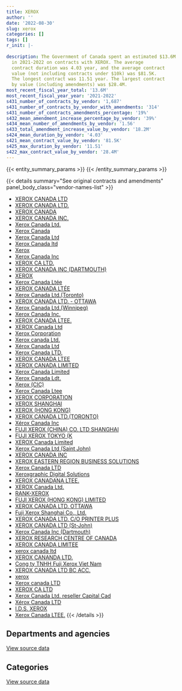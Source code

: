 ```yaml
---
title: XEROX
author: ''
date: '2022-08-30'
slug: xerox
categories: []
tags: []
r_init: |-
  
description: The Government of Canada spent an estimated $13.6M
  in 2021-2022 on contracts with XEROX. The average
  contract duration was 4.03 year, and the average contract
  value (not including contracts under $10k) was $81.5K.
  The longest contract was 11.51 year. The largest contract
  by value (including amendments) was $28.4M.
most_recent_fiscal_year_total: '13.6M'
most_recent_fiscal_year_year: '2021-2022'
s431_number_of_contracts_by_vendor: '1,687'
s431_number_of_contracts_by_vendor_with_amendments: '314'
s431_number_of_contracts_amendments_percentage: '19%'
s432_mean_amendment_increase_percentage_by_vendor: '39%'
s434_mean_number_of_amendments_by_vendor: '1.56'
s433_total_amendment_increase_value_by_vendor: '18.2M'
s424_mean_duration_by_vendor: '4.03'
s421_mean_contract_value_by_vendor: '81.5K'
s425_max_duration_by_vendor: '11.51'
s422_max_contract_value_by_vendor: '28.4M'
---
```


<script src="/rmarkdown-libs/htmlwidgets/htmlwidgets.js"></script>
<link href="/rmarkdown-libs/datatables-css/datatables-crosstalk.css" rel="stylesheet" />
<script src="/rmarkdown-libs/datatables-binding/datatables.js"></script>
<script src="/rmarkdown-libs/jquery/jquery-3.6.0.min.js"></script>
<link href="/rmarkdown-libs/dt-core-bootstrap/css/dataTables.bootstrap.min.css" rel="stylesheet" />
<link href="/rmarkdown-libs/dt-core-bootstrap/css/dataTables.bootstrap.extra.css" rel="stylesheet" />
<script src="/rmarkdown-libs/dt-core-bootstrap/js/jquery.dataTables.min.js"></script>
<script src="/rmarkdown-libs/dt-core-bootstrap/js/dataTables.bootstrap.min.js"></script>
<link href="/rmarkdown-libs/crosstalk/css/crosstalk.min.css" rel="stylesheet" />
<script src="/rmarkdown-libs/crosstalk/js/crosstalk.min.js"></script>
<script src="/rmarkdown-libs/htmlwidgets/htmlwidgets.js"></script>
<link href="/rmarkdown-libs/datatables-css/datatables-crosstalk.css" rel="stylesheet" />
<script src="/rmarkdown-libs/datatables-binding/datatables.js"></script>
<script src="/rmarkdown-libs/jquery/jquery-3.6.0.min.js"></script>
<link href="/rmarkdown-libs/dt-core-bootstrap/css/dataTables.bootstrap.min.css" rel="stylesheet" />
<link href="/rmarkdown-libs/dt-core-bootstrap/css/dataTables.bootstrap.extra.css" rel="stylesheet" />
<script src="/rmarkdown-libs/dt-core-bootstrap/js/jquery.dataTables.min.js"></script>
<script src="/rmarkdown-libs/dt-core-bootstrap/js/dataTables.bootstrap.min.js"></script>
<link href="/rmarkdown-libs/crosstalk/css/crosstalk.min.css" rel="stylesheet" />
<script src="/rmarkdown-libs/crosstalk/js/crosstalk.min.js"></script>

{{< entity_summary_params >}}
{{< /entity_summary_params >}}

{{< details summary="See original contracts and amendments" panel_body_class="vendor-names-list" >}}
- [XEROX CANADA LTD](https://search.open.canada.ca/en/ct/?sort=contract_value_f%20desc&page=1&search_text=%22XEROX%20CANADA%20LTD%22)
- [XEROX CANADA LTD.](https://search.open.canada.ca/en/ct/?sort=contract_value_f%20desc&page=1&search_text=%22XEROX%20CANADA%20LTD.%22)
- [XEROX CANADA](https://search.open.canada.ca/en/ct/?sort=contract_value_f%20desc&page=1&search_text=%22XEROX%20CANADA%22)
- [XEROX CANADA INC.](https://search.open.canada.ca/en/ct/?sort=contract_value_f%20desc&page=1&search_text=%22XEROX%20CANADA%20INC.%22)
- [Xerox Canada Ltd.](https://search.open.canada.ca/en/ct/?sort=contract_value_f%20desc&page=1&search_text=%22Xerox%20Canada%20Ltd.%22)
- [Xerox Canada](https://search.open.canada.ca/en/ct/?sort=contract_value_f%20desc&page=1&search_text=%22Xerox%20Canada%22)
- [Xerox Canada Ltd](https://search.open.canada.ca/en/ct/?sort=contract_value_f%20desc&page=1&search_text=%22Xerox%20Canada%20Ltd%22)
- [Xerox Canada ltd](https://search.open.canada.ca/en/ct/?sort=contract_value_f%20desc&page=1&search_text=%22Xerox%20Canada%20ltd%22)
- [Xerox](https://search.open.canada.ca/en/ct/?sort=contract_value_f%20desc&page=1&search_text=%22Xerox%22)
- [Xerox Canada Inc](https://search.open.canada.ca/en/ct/?sort=contract_value_f%20desc&page=1&search_text=%22Xerox%20Canada%20Inc%22)
- [XEROX CA LTD.](https://search.open.canada.ca/en/ct/?sort=contract_value_f%20desc&page=1&search_text=%22XEROX%20CA%20LTD.%22)
- [XEROX CANADA INC (DARTMOUTH)](https://search.open.canada.ca/en/ct/?sort=contract_value_f%20desc&page=1&search_text=%22XEROX%20CANADA%20INC%20%28DARTMOUTH%29%22)
- [XEROX](https://search.open.canada.ca/en/ct/?sort=contract_value_f%20desc&page=1&search_text=%22XEROX%22)
- [Xerox Canada Ltée](https://search.open.canada.ca/en/ct/?sort=contract_value_f%20desc&page=1&search_text=%22Xerox%20Canada%20Lt%c3%a9e%22)
- [XEROX CANADA LTÉE](https://search.open.canada.ca/en/ct/?sort=contract_value_f%20desc&page=1&search_text=%22XEROX%20CANADA%20LT%c3%89E%22)
- [Xerox Canada Ltd.(Toronto)](https://search.open.canada.ca/en/ct/?sort=contract_value_f%20desc&page=1&search_text=%22Xerox%20Canada%20Ltd.%28Toronto%29%22)
- [XEROX CANADA LTD. - OTTAWA](https://search.open.canada.ca/en/ct/?sort=contract_value_f%20desc&page=1&search_text=%22XEROX%20CANADA%20LTD.%20-%20OTTAWA%22)
- [Xerox Canada Ltd.(Winnipeg)](https://search.open.canada.ca/en/ct/?sort=contract_value_f%20desc&page=1&search_text=%22Xerox%20Canada%20Ltd.%28Winnipeg%29%22)
- [Xerox Canada Inc.](https://search.open.canada.ca/en/ct/?sort=contract_value_f%20desc&page=1&search_text=%22Xerox%20Canada%20Inc.%22)
- [XEROX CANADA LTEE.](https://search.open.canada.ca/en/ct/?sort=contract_value_f%20desc&page=1&search_text=%22XEROX%20CANADA%20LTEE.%22)
- [XEROX Canada Ltd](https://search.open.canada.ca/en/ct/?sort=contract_value_f%20desc&page=1&search_text=%22XEROX%20Canada%20Ltd%22)
- [Xerox Corporation](https://search.open.canada.ca/en/ct/?sort=contract_value_f%20desc&page=1&search_text=%22Xerox%20Corporation%22)
- [Xerox canada Ltd.](https://search.open.canada.ca/en/ct/?sort=contract_value_f%20desc&page=1&search_text=%22Xerox%20canada%20Ltd.%22)
- [Xérox Canada Ltd](https://search.open.canada.ca/en/ct/?sort=contract_value_f%20desc&page=1&search_text=%22X%c3%a9rox%20Canada%20Ltd%22)
- [Xerox Canada LTD.](https://search.open.canada.ca/en/ct/?sort=contract_value_f%20desc&page=1&search_text=%22Xerox%20Canada%20LTD.%22)
- [XEROX CANADA LTEE](https://search.open.canada.ca/en/ct/?sort=contract_value_f%20desc&page=1&search_text=%22XEROX%20CANADA%20LTEE%22)
- [XEROX CANADA LIMITED](https://search.open.canada.ca/en/ct/?sort=contract_value_f%20desc&page=1&search_text=%22XEROX%20CANADA%20LIMITED%22)
- [Xerox Canada Limited](https://search.open.canada.ca/en/ct/?sort=contract_value_f%20desc&page=1&search_text=%22Xerox%20Canada%20Limited%22)
- [Xerox Canada Ldt.](https://search.open.canada.ca/en/ct/?sort=contract_value_f%20desc&page=1&search_text=%22Xerox%20Canada%20Ldt.%22)
- [Xerox (CIC)](https://search.open.canada.ca/en/ct/?sort=contract_value_f%20desc&page=1&search_text=%22Xerox%20%28CIC%29%22)
- [Xerox Canada Ltee](https://search.open.canada.ca/en/ct/?sort=contract_value_f%20desc&page=1&search_text=%22Xerox%20Canada%20Ltee%22)
- [XEROX CORPORATION](https://search.open.canada.ca/en/ct/?sort=contract_value_f%20desc&page=1&search_text=%22XEROX%20CORPORATION%22)
- [XEROX SHANGHAI](https://search.open.canada.ca/en/ct/?sort=contract_value_f%20desc&page=1&search_text=%22XEROX%20SHANGHAI%22)
- [XEROX (HONG KONG)](https://search.open.canada.ca/en/ct/?sort=contract_value_f%20desc&page=1&search_text=%22XEROX%20%28HONG%20KONG%29%22)
- [XEROX CANADA LTD.(TORONTO)](https://search.open.canada.ca/en/ct/?sort=contract_value_f%20desc&page=1&search_text=%22XEROX%20CANADA%20LTD.%28TORONTO%29%22)
- [Xérox Canada Inc](https://search.open.canada.ca/en/ct/?sort=contract_value_f%20desc&page=1&search_text=%22X%c3%a9rox%20Canada%20Inc%22)
- [FUJI XEROX (CHINA) CO. LTD SHANGHAI](https://search.open.canada.ca/en/ct/?sort=contract_value_f%20desc&page=1&search_text=%22FUJI%20XEROX%20%28CHINA%29%20CO.%20LTD%20SHANGHAI%22)
- [FUJI XEROX TOKYO (K](https://search.open.canada.ca/en/ct/?sort=contract_value_f%20desc&page=1&search_text=%22FUJI%20XEROX%20TOKYO%20%28K%22)
- [XEROX Canada Limited](https://search.open.canada.ca/en/ct/?sort=contract_value_f%20desc&page=1&search_text=%22XEROX%20Canada%20Limited%22)
- [Xerox Canada Ltd (Saint John)](https://search.open.canada.ca/en/ct/?sort=contract_value_f%20desc&page=1&search_text=%22Xerox%20Canada%20Ltd%20%28Saint%20John%29%22)
- [XEROX CANADA INC](https://search.open.canada.ca/en/ct/?sort=contract_value_f%20desc&page=1&search_text=%22XEROX%20CANADA%20INC%22)
- [XEROX EASTERN REGION BUSINESS SOLUTIONS](https://search.open.canada.ca/en/ct/?sort=contract_value_f%20desc&page=1&search_text=%22XEROX%20EASTERN%20REGION%20BUSINESS%20SOLUTIONS%22)
- [Xerox Canada LTD](https://search.open.canada.ca/en/ct/?sort=contract_value_f%20desc&page=1&search_text=%22Xerox%20Canada%20LTD%22)
- [Xeroxgraphic Digital Solutions](https://search.open.canada.ca/en/ct/?sort=contract_value_f%20desc&page=1&search_text=%22Xeroxgraphic%20Digital%20Solutions%22)
- [XEROX CANADANA LTEE.](https://search.open.canada.ca/en/ct/?sort=contract_value_f%20desc&page=1&search_text=%22XEROX%20CANADANA%20LTEE.%22)
- [XEROX Canada Ltd.](https://search.open.canada.ca/en/ct/?sort=contract_value_f%20desc&page=1&search_text=%22XEROX%20Canada%20Ltd.%22)
- [RANK-XEROX](https://search.open.canada.ca/en/ct/?sort=contract_value_f%20desc&page=1&search_text=%22RANK-XEROX%22)
- [FUJI XEROX (HONG KONG) LIMITED](https://search.open.canada.ca/en/ct/?sort=contract_value_f%20desc&page=1&search_text=%22FUJI%20XEROX%20%28HONG%20KONG%29%20LIMITED%22)
- [XEROX CANADA LTD. OTTAWA](https://search.open.canada.ca/en/ct/?sort=contract_value_f%20desc&page=1&search_text=%22XEROX%20CANADA%20LTD.%20%20OTTAWA%22)
- [Fuji Xerox Shanghai Co., Ltd.](https://search.open.canada.ca/en/ct/?sort=contract_value_f%20desc&page=1&search_text=%22Fuji%20Xerox%20Shanghai%20Co.%2c%20Ltd.%22)
- [XEROX CANADA LTD. C/O PRINTER PLUS](https://search.open.canada.ca/en/ct/?sort=contract_value_f%20desc&page=1&search_text=%22XEROX%20CANADA%20LTD.%20C%2fO%20PRINTER%20PLUS%22)
- [XEROX CANADA LTD (St-John)](https://search.open.canada.ca/en/ct/?sort=contract_value_f%20desc&page=1&search_text=%22XEROX%20CANADA%20LTD%20%28St-John%29%22)
- [Xerox Canada Inc (Dartmouth)](https://search.open.canada.ca/en/ct/?sort=contract_value_f%20desc&page=1&search_text=%22Xerox%20Canada%20Inc%20%28Dartmouth%29%22)
- [XEROX RESEARCH CENTRE OF CANADA](https://search.open.canada.ca/en/ct/?sort=contract_value_f%20desc&page=1&search_text=%22XEROX%20RESEARCH%20CENTRE%20OF%20CANADA%22)
- [XEROX CANADA LIMITEE](https://search.open.canada.ca/en/ct/?sort=contract_value_f%20desc&page=1&search_text=%22XEROX%20CANADA%20LIMITEE%22)
- [xerox canada ltd](https://search.open.canada.ca/en/ct/?sort=contract_value_f%20desc&page=1&search_text=%22xerox%20canada%20ltd%22)
- [XEROX CANANDA LTD.](https://search.open.canada.ca/en/ct/?sort=contract_value_f%20desc&page=1&search_text=%22XEROX%20CANANDA%20LTD.%22)
- [Cong ty TNHH Fuji Xerox Viet Nam](https://search.open.canada.ca/en/ct/?sort=contract_value_f%20desc&page=1&search_text=%22Cong%20ty%20TNHH%20Fuji%20Xerox%20Viet%20Nam%22)
- [XEROX CANADA LTD BC ACC.](https://search.open.canada.ca/en/ct/?sort=contract_value_f%20desc&page=1&search_text=%22XEROX%20CANADA%20LTD%20BC%20ACC.%22)
- [xerox](https://search.open.canada.ca/en/ct/?sort=contract_value_f%20desc&page=1&search_text=%22xerox%22)
- [Xerox canada LTD](https://search.open.canada.ca/en/ct/?sort=contract_value_f%20desc&page=1&search_text=%22Xerox%20canada%20LTD%22)
- [XEROX CA LTD](https://search.open.canada.ca/en/ct/?sort=contract_value_f%20desc&page=1&search_text=%22XEROX%20CA%20LTD%22)
- [Xerox Canada Ltd. reseller Capital Cad](https://search.open.canada.ca/en/ct/?sort=contract_value_f%20desc&page=1&search_text=%22Xerox%20Canada%20Ltd.%20reseller%20Capital%20Cad%22)
- [Xérox Canada LTD](https://search.open.canada.ca/en/ct/?sort=contract_value_f%20desc&page=1&search_text=%22X%c3%a9rox%20Canada%20LTD%22)
- [I.D.S. XEROX](https://search.open.canada.ca/en/ct/?sort=contract_value_f%20desc&page=1&search_text=%22I.D.S.%20XEROX%22)
- [Xerox Canada LTEE.](https://search.open.canada.ca/en/ct/?sort=contract_value_f%20desc&page=1&search_text=%22Xerox%20Canada%20LTEE.%22)
{{< /details >}}

## Departments and agencies

<div id="htmlwidget-1" style="width:100%;height:auto;" class="datatables html-widget"></div>
<script type="application/json" data-for="htmlwidget-1">{"x":{"style":"bootstrap","filter":"none","vertical":false,"data":[["<a href=\"/departments/aafc-aac/\">Agriculture and Agri-Food Canada<\/a>","<a href=\"/departments/aandc-aadnc/\">Crown-Indigenous Relations and Northern Affairs Canada<\/a>","<a href=\"/departments/acoa-apeca/\">Atlantic Canada Opportunities Agency<\/a>","<a href=\"/departments/atssc-scdata/\">Administrative Tribunals Support Service of Canada<\/a>","<a href=\"/departments/cannor/\">Canadian Northern Economic Development Agency<\/a>","<a href=\"/departments/cbsa-asfc/\">Canada Border Services Agency<\/a>","<a href=\"/departments/ced-dec/\">Canada Economic Development for Quebec Regions<\/a>","<a href=\"/departments/cer-rec/\">Canada Energy Regulator<\/a>","<a href=\"/departments/cfia-acia/\">Canadian Food Inspection Agency<\/a>","<a href=\"/departments/cgc-ccg/\">Canadian Grain Commission<\/a>","<a href=\"/departments/chrc-ccdp/\">Canadian Human Rights Commission<\/a>","<a href=\"/departments/cic/\">Immigration, Refugees and Citizenship Canada<\/a>","<a href=\"/departments/cics-scic/\">Canadian Intergovernmental Conference Secretariat<\/a>","<a href=\"/departments/cra-arc/\">Canada Revenue Agency<\/a>","<a href=\"/departments/csc-scc/\">Correctional Service of Canada<\/a>","<a href=\"/departments/csps-efpc/\">Canada School of Public Service<\/a>","<a href=\"/departments/dfatd-maecd/\">Global Affairs Canada<\/a>","<a href=\"/departments/dfo-mpo/\">Fisheries and Oceans Canada<\/a>","<a href=\"/departments/dnd-mdn/\">National Defence<\/a>","<a href=\"/departments/ec/\">Environment and Climate Change Canada<\/a>","<a href=\"/departments/esdc-edsc/\">Employment and Social Development Canada<\/a>","<a href=\"/departments/fintrac-canafe/\">Financial Transactions and Reports Analysis Centre of Canada<\/a>","<a href=\"/departments/hc-sc/\">Health Canada<\/a>","<a href=\"/departments/iaac-aeic/\">Impact Assessment Agency of Canada<\/a>","<a href=\"/departments/ic/\">Innovation, Science and Economic Development Canada<\/a>","<a href=\"/departments/infc/\">Infrastructure Canada<\/a>","<a href=\"/departments/irb-cisr/\">Immigration and Refugee Board of Canada<\/a>","<a href=\"/departments/isc-sac/\">Indigenous Services Canada<\/a>","<a href=\"/departments/jus/\">Department of Justice Canada<\/a>","<a href=\"/departments/mpcc-cppm/\">Military Police Complaints Commission of Canada<\/a>","<a href=\"/departments/nfb-onf/\">National Film Board<\/a>","<a href=\"/departments/nrc-cnrc/\">National Research Council Canada<\/a>","<a href=\"/departments/nrcan-rncan/\">Natural Resources Canada<\/a>","<a href=\"/departments/pbc-clcc/\">Parole Board of Canada<\/a>","<a href=\"/departments/pc/\">Parks Canada<\/a>","<a href=\"/departments/pco-bcp/\">Privy Council Office<\/a>","<a href=\"/departments/phac-aspc/\">Public Health Agency of Canada<\/a>","<a href=\"/departments/ppsc-sppc/\">Public Prosecution Service of Canada<\/a>","<a href=\"/departments/pptc/\">Passport Canada<\/a>","<a href=\"/departments/ps-sp/\">Public Safety Canada<\/a>","<a href=\"/departments/pwgsc-tpsgc/\">Public Services and Procurement Canada<\/a>","<a href=\"/departments/rcmp-grc/\">Royal Canadian Mounted Police<\/a>","<a href=\"/departments/ssc-spc/\">Shared Services Canada<\/a>","<a href=\"/departments/swc-cfc/\">Status of Women Canada<\/a>","<a href=\"/departments/tc/\">Transport Canada<\/a>","<a href=\"/departments/vac-acc/\">Veterans Affairs Canada<\/a>","<a href=\"/departments/wage/\">Department for Women and Gender Equality<\/a>","<a href=\"/departments/wd-deo/\">Western Economic Diversification Canada<\/a>"],[556212.73,107820.2,1674.29,83616.88,17668.58,114496.16,2117.78,104588.79,601409.02,44186.87,49146.27,190723.38,25236.3,64228.86,1635896.31,30319.7,4.24,336384.76,930486.1,129988.91,4117575.27,22124.49,600003.9,56980.07,1065327.7,14094.56,48037.5,11744.94,103317.15,5886.38,null,192974.86,33003.5,58600.2,310430.22,199118.49,36126.75,143973.49,206782.03,69881.27,122913.3,661790.63,3455692.47,11286.71,1340843.5,22409.5,14382.39,4618.39],[557736.6,61433.65,3366.97,41508.34,7797.46,105903.69,13107.15,105186.1,595396.09,64244.66,49280.92,182487.15,19788.66,80154.52,1606599.77,19615.83,11848.77,318412.97,1291405.08,73681.2,4077007.54,26831.18,655761.59,17996.39,1145162.4,14133.18,81388.59,169829.95,121859.1,5902.51,7433.45,401168.28,31675.55,80650.22,321120.88,199664.02,50844.04,144367.94,88944.6,13747.14,226243.99,974560.19,3027200.17,12371.45,1477019.18,25774.57,17664.27,86754.49],[556212.73,56014.56,3357.77,41394.93,13886.71,120589.94,null,105909.82,626801.53,68584.03,49146.27,86583.16,4590.01,44838.58,1556735.52,8561.9,27811.92,114997.4,1557617.55,48600.18,4066559.72,26757.87,666177.57,13744.66,1145299.47,11760.93,149870.82,117316.36,127037.02,5886.38,10200.04,254027.93,29075.17,36731.52,278948.24,199118.49,49691.19,143973.49,null,null,254951.93,1087772.99,1898355.33,12337.64,1184224.89,25704.14,17616.01,4618.39],[556212.73,51707.61,3357.77,null,17496.55,138181.12,null,32877.42,646948.49,68584.03,49146.27,null,4590.01,31861.3,710900.19,null,4.24,14828.29,1433829.07,19703.23,2547414.17,26757.87,549097.37,8152.16,1200420.15,2501.5,230613.81,100427.27,143329.43,2806.11,10200.04,195137.58,23107.65,32636.64,277711.52,199118.49,38970.67,27802.26,null,null,219442.05,1150506.57,1892524.84,12337.64,854599.58,21844.76,17616.01,4618.39]],"container":"<table class=\"table table-striped table-hover row-border order-column display\">\n  <thead>\n    <tr>\n      <th>Department<\/th>\n      <th>2018-2019<\/th>\n      <th>2019-2020<\/th>\n      <th>2020-2021<\/th>\n      <th>2021-2022<\/th>\n    <\/tr>\n  <\/thead>\n<\/table>","options":{"order":[[4,"desc"]],"pageLength":10,"autoWidth":true,"columnDefs":[{"targets":1,"render":"function(data, type, row, meta) {\n    return type !== 'display' ? data : DTWidget.formatCurrency(data, \"$\", 2, 3, \",\", \".\", true, null);\n  }"},{"targets":2,"render":"function(data, type, row, meta) {\n    return type !== 'display' ? data : DTWidget.formatCurrency(data, \"$\", 2, 3, \",\", \".\", true, null);\n  }"},{"targets":3,"render":"function(data, type, row, meta) {\n    return type !== 'display' ? data : DTWidget.formatCurrency(data, \"$\", 2, 3, \",\", \".\", true, null);\n  }"},{"targets":4,"render":"function(data, type, row, meta) {\n    return type !== 'display' ? data : DTWidget.formatCurrency(data, \"$\", 2, 3, \",\", \".\", true, null);\n  }"},{"width":"16%","targets":[1,2,3,4]},{"className":"dt-right","targets":[1,2,3,4]}],"orderClasses":false}},"evals":["options.columnDefs.0.render","options.columnDefs.1.render","options.columnDefs.2.render","options.columnDefs.3.render"],"jsHooks":[]}</script>
<p class="text-right">
<a href="https://github.com/GoC-Spending/contracts-data/tree/main/data/out/vendors/xerox/summary_by_fiscal_year_by_department.csv" class="source-data-link btn btn-link">View source data</a>
</p>

## Categories

<div id="htmlwidget-2" style="width:100%;height:auto;" class="datatables html-widget"></div>
<script type="application/json" data-for="htmlwidget-2">{"x":{"style":"bootstrap","filter":"none","vertical":false,"data":[["<a href=\"/categories/other/\">(Other)<\/a>","<a href=\"/categories/facilities_and_construction/\">Facilities and construction<\/a>","<a href=\"/categories/office_management/\">Office management<\/a>","<a href=\"/categories/defence/\">Defence<\/a>","<a href=\"/categories/professional_services/\">Professional services<\/a>","<a href=\"/categories/information_technology/\">Information technology<\/a>","<a href=\"/categories/industrial_products_and_services/\">Industrial products and services<\/a>","<a href=\"/categories/human_capital/\">Human capital<\/a>"],[6071.08,49502.1,8818048.71,208178.58,2445.26,8849330.87,22549.18,null],[1014.62,39358.41,9398180.01,214630.58,817.32,9051943.44,2679.85,3408.18],[12959.26,39250.87,7963058.4,690014,null,8200068.45,null,4641.74],[14119.8,10679.23,6686961.33,713027.06,null,6140493.7,null,4641.74]],"container":"<table class=\"table table-striped table-hover row-border order-column display\">\n  <thead>\n    <tr>\n      <th>Category<\/th>\n      <th>2018-2019<\/th>\n      <th>2019-2020<\/th>\n      <th>2020-2021<\/th>\n      <th>2021-2022<\/th>\n    <\/tr>\n  <\/thead>\n<\/table>","options":{"order":[[4,"desc"]],"dom":"t","pageLength":30,"autoWidth":true,"columnDefs":[{"targets":1,"render":"function(data, type, row, meta) {\n    return type !== 'display' ? data : DTWidget.formatCurrency(data, \"$\", 2, 3, \",\", \".\", true, null);\n  }"},{"targets":2,"render":"function(data, type, row, meta) {\n    return type !== 'display' ? data : DTWidget.formatCurrency(data, \"$\", 2, 3, \",\", \".\", true, null);\n  }"},{"targets":3,"render":"function(data, type, row, meta) {\n    return type !== 'display' ? data : DTWidget.formatCurrency(data, \"$\", 2, 3, \",\", \".\", true, null);\n  }"},{"targets":4,"render":"function(data, type, row, meta) {\n    return type !== 'display' ? data : DTWidget.formatCurrency(data, \"$\", 2, 3, \",\", \".\", true, null);\n  }"},{"width":"16%","targets":[1,2,3,4]},{"className":"dt-right","targets":[1,2,3,4]}],"orderClasses":false,"lengthMenu":[10,25,30,50,100]}},"evals":["options.columnDefs.0.render","options.columnDefs.1.render","options.columnDefs.2.render","options.columnDefs.3.render"],"jsHooks":[]}</script>
<p class="text-right">
<a href="https://github.com/GoC-Spending/contracts-data/tree/main/data/out/vendors/xerox/summary_by_fiscal_year_by_category.csv" class="source-data-link btn btn-link">View source data</a>
</p>

